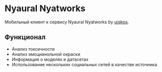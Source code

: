 # Nyaural Nyatworks

Мобильный клиент к сервису Nyaural Nyatworks by [uiqkos](https://github.com/uiqkos).
    
## Функционал
* Анализ токсичности
* Анализ эмоцианольной окраски
* Информация о моделях и датасетах
* Использование нескольких социальных сетей в качестве источника
